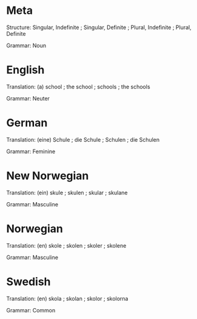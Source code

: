 Meta
====

Structure: Singular, Indefinite ; Singular, Definite ; Plural, Indefinite ; Plural, Definite

Grammar:   Noun



English
=======

Translation: (a) school ; the school ; schools ; the schools

Grammar:     Neuter



German
======

Translation: (eine) Schule ; die Schule ; Schulen ; die Schulen

Grammar:     Feminine



New Norwegian
=============

Translation: (ein) skule ; skulen ; skular ; skulane

Grammar:     Masculine



Norwegian
=========

Translation: (en) skole ; skolen ; skoler ; skolene

Grammar:     Masculine



Swedish
=======

Translation: (en) skola ; skolan ; skolor ; skolorna

Grammar:     Common
